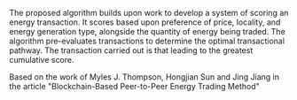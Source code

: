 The proposed algorithm builds upon work to develop a system of scoring an energy transaction. It scores based upon preference of price, locality, and energy generation 
type, alongside the quantity of energy being traded. The algorithm pre-evaluates transactions to determine the optimal transactional pathway. 
The transaction carried out is that leading to the greatest cumulative score.

Based on the work of Myles J. Thompson, Hongjian Sun and Jing Jiang in the article "Blockchain-Based Peer-to-Peer Energy Trading Method"

